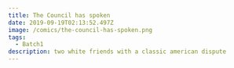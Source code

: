 ```yaml
---
title: The Council has spoken
date: 2019-09-19T02:13:52.497Z
image: /comics/the-council-has-spoken.png
tags:
  - Batch1
description: two white friends with a classic american dispute
---
```


